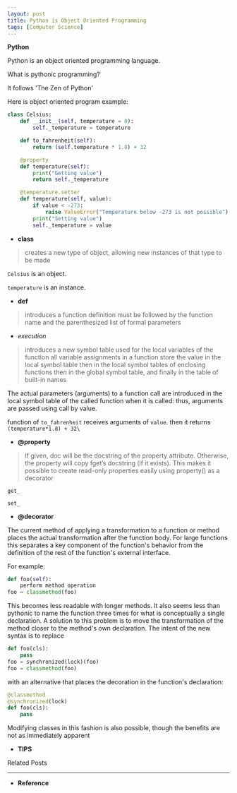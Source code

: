 ```yaml
---
layout: post
title: Python is Object Oriented Programming
tags: [Computer Science]
---
```

**Python**

Python is an object oriented programming language.

What is pythonic programming?

It follows 'The Zen of Python'


Here is object oriented program example:

```python
class Celsius:
    def __init__(self, temperature = 0):
        self._temperature = temperature

    def to_fahrenheit(self):
        return (self.temperature * 1.8) + 32

    @property
    def temperature(self):
        print("Getting value")
        return self._temperature

    @temperature.setter
    def temperature(self, value):
        if value < -273:
            raise ValueError("Temperature below -273 is not possible")
        print("Setting value")
        self._temperature = value
```


- **class**

> creates a new type of object, allowing new instances of that type to be made

`Celsius` is an object.

`temperature` is an instance.

- **def**

>introduces a function definition
>must be followed by the function name and the parenthesized list of formal parameters

- *execution*
>introduces a new symbol table used for the local variables of the function
>all variable assignments in a function store the value in the local symbol table
>then in the local symbol tables of enclosing functions
>then in the global symbol table, and finally in the table of built-in names

The actual parameters (arguments) to a function call are introduced in the local symbol table of the called function when it is called: thus, arguments are passed using call by value.

function of `to_fahrenheit` receives arguments of `value`. then it returns `(temperature*1.8) + 32\`


- **@property**

>If given, doc will be the docstring of the property attribute.
>Otherwise, the property will copy fget’s docstring (if it exists).
>This makes it possible to create read-only properties easily using property() as a decorator

```
get_

set_

```


- **@decorator**


The current method of applying a transformation to a function or method places the actual transformation after the function body. For large functions this separates a key component of the function's behavior from the definition of the rest of the function's external interface.

For example:

```python
def foo(self):
    perform method operation
foo = classmethod(foo)
```

This becomes less readable with longer methods. It also seems less than pythonic to name the function three times for what is conceptually a single declaration. A solution to this problem is to move the transformation of the method closer to the method's own declaration. The intent of the new syntax is to replace

```python
def foo(cls):
    pass
foo = synchronized(lock)(foo)
foo = classmethod(foo)
```
with an alternative that places the decoration in the function's declaration:

```python
@classmethod
@synchronized(lock)
def foo(cls):
    pass
```
Modifying classes in this fashion is also possible, though the benefits are not as immediately apparent



- **TIPS**
>
>
>

Related Posts
***
- **Reference**
